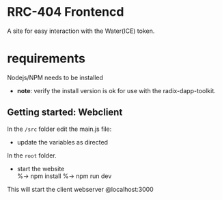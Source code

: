 # RRC-404 Frontencd

A site for easy interaction with the Water(ICE) token.</br> 

# requirements
Nodejs/NPM needs to be installed</br>
- <b>note</b>: verify the install version is ok for use with the radix-dapp-toolkit.</br>

## Getting started: Webclient

In the `/src` folder edit the main.js file:</br>
- update the variables as directed

In the `root` folder.</br>
- start the website</br>
        %-> npm install	
        %-> npm run dev

This will start the client webserver @localhost:3000
